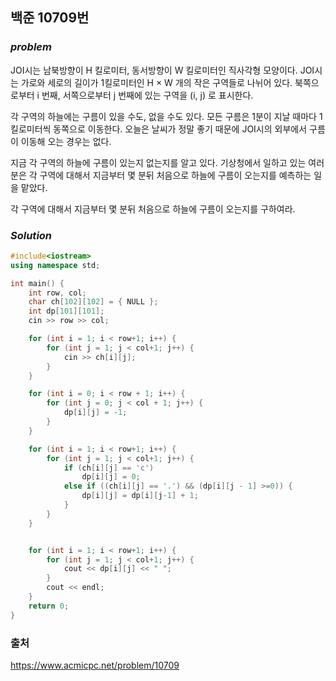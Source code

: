 ## 백준 10709번

### ***problem***
JOI시는 남북방향이 H 킬로미터, 동서방향이 W 킬로미터인 직사각형 모양이다. JOI시는 가로와 세로의 길이가 1킬로미터인 H × W 개의 작은 구역들로 나뉘어 있다. 북쪽으로부터 i 번째, 서쪽으로부터 j 번째에 있는 구역을 (i, j) 로 표시한다.

각 구역의 하늘에는 구름이 있을 수도, 없을 수도 있다. 모든 구름은 1분이 지날 때마다 1킬로미터씩 동쪽으로 이동한다. 오늘은 날씨가 정말 좋기 때문에 JOI시의 외부에서 구름이 이동해 오는 경우는 없다.

지금 각 구역의 하늘에 구름이 있는지 없는지를 알고 있다. 기상청에서 일하고 있는 여러분은 각 구역에 대해서 지금부터 몇 분뒤 처음으로 하늘에 구름이 오는지를 예측하는 일을 맡았다.

각 구역에 대해서 지금부터 몇 분뒤 처음으로 하늘에 구름이 오는지를 구하여라.
### ***Solution***
```c++
#include<iostream>
using namespace std;

int main() {
	int row, col;
	char ch[102][102] = { NULL };
	int dp[101][101];
	cin >> row >> col;

	for (int i = 1; i < row+1; i++) {
		for (int j = 1; j < col+1; j++) {
			cin >> ch[i][j];
		}
	}

	for (int i = 0; i < row + 1; i++) {
		for (int j = 0; j < col + 1; j++) {
			dp[i][j] = -1;
		}
	}

	for (int i = 1; i < row+1; i++) {
		for (int j = 1; j < col+1; j++) {
			if (ch[i][j] == 'c')
				dp[i][j] = 0;
			else if ((ch[i][j] == '.') && (dp[i][j - 1] >=0)) {
				dp[i][j] = dp[i][j-1] + 1;
			}
		}
	}


	for (int i = 1; i < row+1; i++) {
		for (int j = 1; j < col+1; j++) {
			cout << dp[i][j] << " ";
		}
		cout << endl;
	}
	return 0;
}
```
### 출처
https://www.acmicpc.net/problem/10709